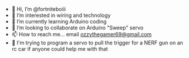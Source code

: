 - 👋 Hi, I’m @fortniteboiii
- 👀 I’m interested in wiring and technology
- 🌱 I’m currently learning Arduino coding
- 💞️ I’m looking to collaborate on Arduino "Sweep" servo
- 📫 How to reach me... email ozzythegamer69@gmail.com
- 🔫 I'm trying to program a servo to pull the trigger for a NERF gun on an rc car if anyone could help me with that
<!---
fortniteboiii/fortniteboiii is a ✨ special ✨ repository because its `README.md` (this file) appears on your GitHub profile.
You can click the Preview link to take a look at your changes.
--->
